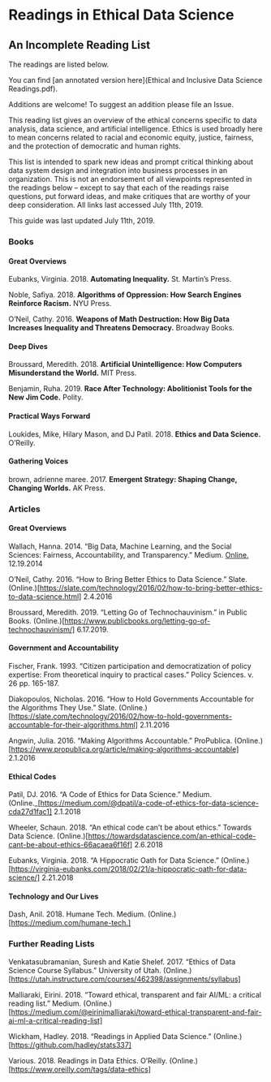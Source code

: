 # Readings in Ethical Data Science

## An Incomplete Reading List

The readings are listed below.

You can find [an annotated version here](Ethical and Inclusive Data Science Readings.pdf).

Additions are welcome! To suggest an addition please file an Issue.

This reading list gives an overview of the ethical concerns specific to data
analysis, data science, and artificial intelligence. Ethics is used broadly here
to mean concerns related to racial and economic equity, justice, fairness, and
the protection of democratic and human rights.

This list is intended to spark
new ideas and prompt critical thinking about data system design and integration
into business processes in an organization. This is not an endorsement of all
viewpoints represented in the readings below – except to say that each of the
readings raise questions, put forward ideas, and make critiques that are worthy
of your deep consideration.  All links last accessed July 11th, 2019.

This guide
was last updated July 11th, 2019.

### Books

#### Great Overviews

Eubanks, Virginia. 2018. __Automating Inequality.__ St. Martin’s Press.

Noble, Safiya. 2018. __Algorithms of Oppression: How Search Engines Reinforce
Racism.__ NYU	Press.

O’Neil, Cathy. 2016. __Weapons of Math Destruction: How Big Data Increases
Inequality and Threatens Democracy.__ Broadway Books.

#### Deep Dives

Broussard, Meredith. 2018. __Artificial Unintelligence: How Computers Misunderstand the World.__ MIT Press.

Benjamin, Ruha. 2019. __Race After Technology: Abolitionist Tools for the New Jim Code.__ Polity.

#### Practical Ways Forward

Loukides, Mike, Hilary Mason, and DJ Patil. 2018. __Ethics and Data Science.__ O’Reilly.

#### Gathering Voices

brown, adrienne maree. 2017. __Emergent Strategy: Shaping Change, Changing Worlds.__ AK Press.

### Articles

#### Great Overviews

Wallach, Hanna. 2014. “Big Data, Machine Learning, and the Social Sciences:
Fairness, Accountability, and Transparency.” Medium. [Online.](https://medium.com/@hannawallach/big-data-machine-learning-and-the-social-sciences-927a8e20460d) 12.19.2014

O’Neil, Cathy. 2016. “How to Bring Better Ethics to Data Science.” Slate. (Online.)[https://slate.com/technology/2016/02/how-to-bring-better-ethics-to-data-science.html] 2.4.2016

Broussard, Meredith. 2019. “Letting Go of Technochauvinism.” in Public Books. (Online.)[https://www.publicbooks.org/letting-go-of-technochauvinism/] 6.17.2019.

#### Government and Accountability

Fischer, Frank. 1993. “Citizen participation and democratization of policy expertise:
From 	theoretical inquiry to practical cases.” Policy Sciences. v. 26 pp. 165-187.

Diakopoulos, Nicholas. 2016. “How to Hold Governments Accountable for the Algorithms
They	Use.” Slate. (Online.)[https://slate.com/technology/2016/02/how-to-hold-governments-accountable-for-their-algorithms.html] 2.11.2016

Angwin, Julia. 2016. “Making Algorithms Accountable.” ProPublica. (Online.)[https://www.propublica.org/article/making-algorithms-accountable] 2.1.2016

#### Ethical Codes

Patil, DJ. 2016. “A Code of Ethics for Data Science.” Medium. (Online._[https://medium.com/@dpatil/a-code-of-ethics-for-data-science-cda27d1fac1] 2.1.2018

Wheeler, Schaun. 2018. “An ethical code can’t be about ethics.” Towards Data
Science. (Online.)[https://towardsdatascience.com/an-ethical-code-cant-be-about-ethics-66acaea6f16f] 2.6.2018

Eubanks, Virginia. 2018. “A Hippocratic Oath for Data Science.” (Online.)[https://virginia-eubanks.com/2018/02/21/a-hippocratic-oath-for-data-science/] 2.21.2018

#### Technology and Our Lives

Dash, Anil. 2018. Humane Tech. Medium. (Online.)[https://medium.com/humane-tech.]

### Further Reading Lists

Venkatasubramanian, Suresh and Katie Shelef. 2017. “Ethics of Data Science Course Syllabus.”	University of Utah. (Online.)[https://utah.instructure.com/courses/462398/assignments/syllabus]

Malliaraki, Eirini. 2018. “Toward ethical, transparent and fair AI/ML: a critical reading list.” 	Medium. (Online.)[https://medium.com/@eirinimalliaraki/toward-ethical-transparent-and-fair-ai-ml-a-critical-reading-list]

Wickham, Hadley. 2018. “Readings in Applied Data Science.” (Online.)[https://github.com/hadley/stats337]

Various. 2018. Readings in Data Ethics. O’Reilly. (Online.)[https://www.oreilly.com/tags/data-ethics]
